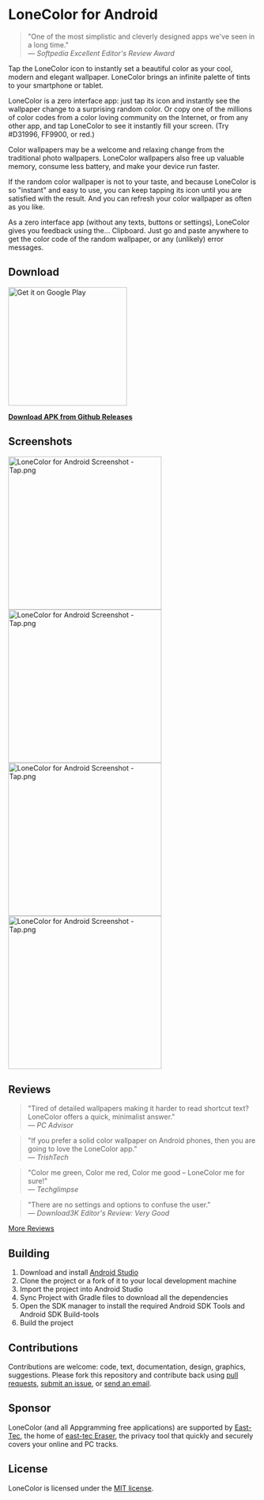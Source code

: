 # LoneColor for Android

> "One of the most simplistic and cleverly designed apps we've seen in a long time."<br />
> &mdash; <cite>Softpedia Excellent Editor's Review Award</cite>

Tap the LoneColor icon to instantly set a beautiful color as your cool, modern and elegant wallpaper. LoneColor brings an infinite palette of tints to your smartphone or tablet.

LoneColor is a zero interface app: just tap its icon and instantly see the wallpaper change to a surprising random color. Or copy one of the millions of color codes from a color loving community on the Internet, or from any other app, and tap LoneColor to see it instantly fill your screen. (Try #D31996, FF9900, or red.)

Color wallpapers may be a welcome and relaxing change from the traditional photo wallpapers. LoneColor wallpapers also free up valuable memory, consume less battery, and make your device run faster.

If the random color wallpaper is not to your taste, and because LoneColor is so "instant" and easy to use, you can keep tapping its icon until you are satisfied with the result. And you can refresh your color wallpaper as often as you like.

As a zero interface app (without any texts, buttons or settings), LoneColor gives you feedback using the... Clipboard. Just go and paste anywhere to get the color code of the random wallpaper, or any (unlikely) error messages.

## Download

<a href='https://play.google.com/store/apps/details?id=com.appgramming.lonecolor&utm_source=global_co&utm_medium=prtnr&utm_content=Mar2515&utm_campaign=PartBadge&pcampaignid=MKT-Other-global-all-co-prtnr-py-PartBadge-Mar2515-1'><img alt='Get it on Google Play' src='https://play.google.com/intl/en_us/badges/images/generic/en_badge_web_generic.png' width="240"/></a>

**[Download APK from Github Releases](https://github.com/appgramming/LoneColor-Android/releases/latest)**

## Screenshots

<a href="https://cloud.githubusercontent.com/assets/17748046/18539692/f2304e5a-7b21-11e6-8bfd-ac9e3b8813f8.png" target="_blank">
  <img src="https://cloud.githubusercontent.com/assets/17748046/18539692/f2304e5a-7b21-11e6-8bfd-ac9e3b8813f8.png" width="310"     alt="LoneColor for Android Screenshot - Tap.png"/>
</a>
<a href="https://cloud.githubusercontent.com/assets/17748046/18539693/f230828a-7b21-11e6-979b-2d3953e73d40.png" target="_blank">
  <img src="https://cloud.githubusercontent.com/assets/17748046/18539693/f230828a-7b21-11e6-979b-2d3953e73d40.png" width="310"     alt="LoneColor for Android Screenshot - Tap.png"/>
</a>
<a href="https://cloud.githubusercontent.com/assets/17748046/18539694/f230ab5c-7b21-11e6-8e08-334995d4a8fb.png" target="_blank">
  <img src="https://cloud.githubusercontent.com/assets/17748046/18539694/f230ab5c-7b21-11e6-8e08-334995d4a8fb.png" width="310"     alt="LoneColor for Android Screenshot - Tap.png"/>
</a>
<a href="https://cloud.githubusercontent.com/assets/17748046/18539695/f230d7bc-7b21-11e6-8df7-25d09b01fcba.png" target="_blank">
  <img src="https://cloud.githubusercontent.com/assets/17748046/18539695/f230d7bc-7b21-11e6-8df7-25d09b01fcba.png" width="310"     alt="LoneColor for Android Screenshot - Tap.png"/>
</a>

## Reviews

> "Tired of detailed wallpapers making it harder to read shortcut text? LoneColor offers a quick, minimalist answer."<br />
> &mdash; <cite>PC Advisor</cite>

> "If you prefer a solid color wallpaper on Android phones, then you are going to love the LoneColor app."<br />
> &mdash; <cite>TrishTech</cite>

> "Color me green, Color me red, Color me good – LoneColor me for sure!"<br />
> &mdash; <cite>Techglimpse</cite>

> "There are no settings and options to confuse the user."<br />
> &mdash; <cite>Download3K Editor's Review: Very Good</cite>

[More Reviews](https://www.appgramming.com/lonecolor/reviews/)

## Building
1. Download and install [Android Studio](https://developer.android.com/sdk/index.html)
2. Clone the project or a fork of it to your local development machine
3. Import the project into Android Studio
4. Sync Project with Gradle files to download all the dependencies
5. Open the SDK manager to install the required Android SDK Tools and Android SDK Build-tools
6. Build the project

## Contributions

Contributions are welcome: code, text, documentation, design, graphics, suggestions. Please fork this repository and contribute back using [pull requests](https://github.com/appgramming/LoneColor-Android/pulls), [submit an issue](https://github.com/appgramming/LoneColor-Android/issues), or [send an email](https://www.appgramming.com/support/).

## Sponsor

LoneColor (and all Appgramming free applications) are supported by [East-Tec](https://www.east-tec.com), the home of [east-tec Eraser](https://www.east-tec.com/eraser/), the privacy tool that quickly and securely covers your online and PC tracks.

## License

LoneColor is licensed under the [MIT license](LICENSE).
